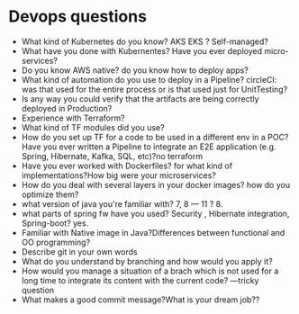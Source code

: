 # Devops questions 

* What kind of Kubernetes do you know? AKS EKS ? Self-managed?
* What have you done with Kubernentes? Have you ever deployed micro-services?
* Do you know AWS native? do you know how to deploy apps? 
* What kind of automation do you use to deploy in a Pipeline? circleCI: was that used for the entire process or is that used just for UnitTesting?
* Is any way you could verify that the artifacts are being correctly deployed in Production? 
* Experience with Terraform?
* What kind of TF modules did you use?
* How do you set up TF for a code to be used in a different env in a POC? Have you ever written a Pipeline to integrate an E2E application (e.g. Spring, Hibernate, Kafka, SQL, etc)?no terraform 
* Have you ever worked with Dockerfiles? for what kind of implementations?How big were your microservices? 
* How do you deal with several layers in your docker images? how do you optimize them?
* what version of java you're familiar with? 7, 8 — 11 ? 8. 
* what parts of spring fw have you used? Security , Hibernate integration, Spring-boot? yes. 
* Familiar with Native image in Java?Differences between functional and OO programming?
* Describe git in your own words
* What do you understand by branching and how would you apply it?
* How would you manage a situation of a brach which is not used for a long time to integrate its content with the current code? —tricky question 
* What makes a good commit message?What is your dream job??


